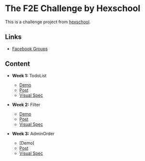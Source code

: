 # The F2E Challenge by Hexschool

This is a challenge project from [hexschool](https://github.com/hexschool/TheF2E).

## Links
  * [Facebook Groups](https://www.facebook.com/groups/173311386703334/)

## Content

* **Week 1:** TodoList

  * [Demo](https://pop0030.github.io/the-f2e-challenge/#/todolist)
  * [Post](https://www.facebook.com/groups/173311386703334/permalink/179453469422459/)
  * [Visual Spec](https://hexschool.github.io/THE_F2E_Design/todolist/)


* **Week 2:** Filter
  * [Demo](https://pop0030.github.io/the-f2e-challenge/#/filter)
  * [Post](https://www.facebook.com/groups/173311386703334/permalink/181532992547840/)
  * [Visual Spec](https://hexschool.github.io/THE_F2E_Design/week2-filter/)

* **Week 3:** AdminOrder
  * [Demo]
  * [Post](https://www.facebook.com/groups/173311386703334/permalink/184948512206288/)
  * [Visual Spec](https://hexschool.github.io/THE_F2E_Design/week3-admin%20order/)
